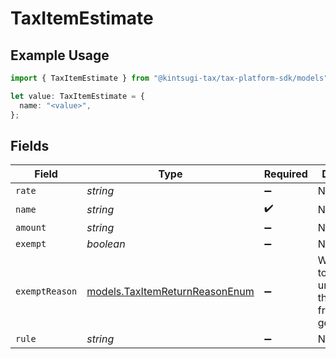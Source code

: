 # TaxItemEstimate

## Example Usage

```typescript
import { TaxItemEstimate } from "@kintsugi-tax/tax-platform-sdk/models";

let value: TaxItemEstimate = {
  name: "<value>",
};
```

## Fields

| Field                                                                  | Type                                                                   | Required                                                               | Description                                                            |
| ---------------------------------------------------------------------- | ---------------------------------------------------------------------- | ---------------------------------------------------------------------- | ---------------------------------------------------------------------- |
| `rate`                                                                 | *string*                                                               | :heavy_minus_sign:                                                     | N/A                                                                    |
| `name`                                                                 | *string*                                                               | :heavy_check_mark:                                                     | N/A                                                                    |
| `amount`                                                               | *string*                                                               | :heavy_minus_sign:                                                     | N/A                                                                    |
| `exempt`                                                               | *boolean*                                                              | :heavy_minus_sign:                                                     | N/A                                                                    |
| `exemptReason`                                                         | [models.TaxItemReturnReasonEnum](../models/taxitemreturnreasonenum.md) | :heavy_minus_sign:                                                     | We use this to understand the response from get_tax_items              |
| `rule`                                                                 | *string*                                                               | :heavy_minus_sign:                                                     | N/A                                                                    |
